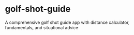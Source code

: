 # golf-shot-guide
A comprehensive golf shot guide app with distance calculator, fundamentals, and situational advice
